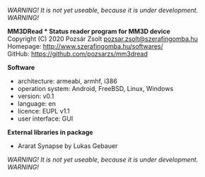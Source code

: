 *WARNING! It is not yet useable, because it is under development. WARNING!*  

**MM3DRead * Status reader program for MM3D device**  
Copyright (C) 2020 Pozsár Zsolt <pozsar.zsolt@szerafingomba.hu>  
Homepage: <http://www.szerafingomba.hu/softwares/>  
GitHub: <https://github.com/pozsarzs/mm3dread>

**Software**

 - architecture:       armeabi, armhf, i386
 - operation system:   Android, FreeBSD, Linux, Windows
 - version:            v0.1
 - language:           en
 - licence:            EUPL v1.1
 - user interface:     GUI

**External libraries in package**

 - Ararat Synapse by Lukas Gebauer

*WARNING! It is not yet useable, because it is under development. WARNING!*  
